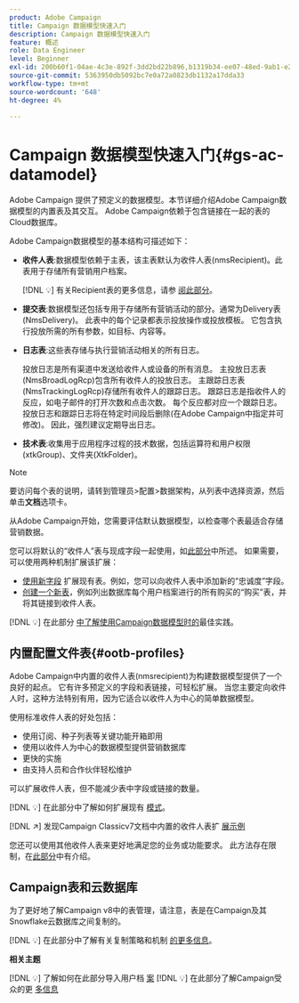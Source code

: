 ```yaml
---
product: Adobe Campaign
title: Campaign 数据模型快速入门
description: Campaign 数据模型快速入门
feature: 概述
role: Data Engineer
level: Beginner
exl-id: 200b60f1-04ae-4c3e-892f-3dd2bd22b896,b1319b34-ee07-48ed-9ab1-e2d12d3d99f8
source-git-commit: 5363950db5092bc7e0a72a0823db1132a17dda33
workflow-type: tm+mt
source-wordcount: '648'
ht-degree: 4%

---
```


# Campaign 数据模型快速入门{#gs-ac-datamodel}

Adobe Campaign 提供了预定义的数据模型。本节详细介绍Adobe Campaign数据模型的内置表及其交互。 Adobe Campaign依赖于包含链接在一起的表的Cloud数据库。

Adobe Campaign数据模型的基本结构可描述如下：

* **收件人表**:数据模型依赖于主表，该主表默认为收件人表(nmsRecipient)。此表用于存储所有营销用户档案。

   [!DNL :bulb:] 有关Recipient表的更多信息，请参 [阅此部分](#ootb-profiles)。

* **提交表**:数据模型还包括专用于存储所有营销活动的部分。通常为Delivery表(NmsDelivery)。 此表中的每个记录都表示投放操作或投放模板。 它包含执行投放所需的所有参数，如目标、内容等。

* **日志表**:这些表存储与执行营销活动相关的所有日志。

   投放日志是所有渠道中发送给收件人或设备的所有消息。 主投放日志表(NmsBroadLogRcp)包含所有收件人的投放日志。
主跟踪日志表(NmsTrackingLogRcp)存储所有收件人的跟踪日志。 跟踪日志是指收件人的反应，如电子邮件的打开次数和点击次数。 每个反应都对应一个跟踪日志。
投放日志和跟踪日志将在特定时间段后删除(在Adobe Campaign中指定并可修改)。 因此，强烈建议定期导出日志。

* **技术表**:收集用于应用程序过程的技术数据，包括运算符和用户权限(xtkGroup)、文件夹(XtkFolder)。

>[!NOTE]
>
>要访问每个表的说明，请转到管理员>配置>数据架构，从列表中选择资源，然后单击&#x200B;**文档**&#x200B;选项卡。

从Adobe Campaign开始，您需要评估默认数据模型，以检查哪个表最适合存储营销数据。

您可以将默认的“收件人”表与现成字段一起使用，如[此部分](#ootb-profiles)中所述。 如果需要，可以使用两种机制扩展该扩展：

* [使用新字段](extend-schema.md) 扩展现有表。例如，您可以向收件人表中添加新的“忠诚度”字段。
* [创建一个新表](create-schema.md)，例如列出数据库每个用户档案进行的所有购买的“购买”表，并将其链接到收件人表。

[!DNL :bulb:] 在此部分 [中了解使用Campaign数据模型时的](datamodel-best-practices.md)最佳实践。

## 内置配置文件表{#ootb-profiles}

Adobe Campaign中内置的收件人表(nmsrecipient)为构建数据模型提供了一个良好的起点。 它有许多预定义的字段和表链接，可轻松扩展。 当您主要定向收件人时，这种方法特别有用，因为它适合以收件人为中心的简单数据模型。

使用标准收件人表的好处包括：

* 使用订阅、种子列表等关键功能开箱即用
* 使用以收件人为中心的数据模型提供营销数据库
* 更快的实施
* 由支持人员和合作伙伴轻松维护

可以扩展收件人表，但不能减少表中字段或链接的数量。

[!DNL :bulb:] 在此部分中了解如何扩展现有 [模式](extend-schema.md)。

[!DNL :arrow_upper_right:] 发现Campaign Classicv7文档中内置的收件人表扩 [展示例](https://experienceleague.adobe.com/docs/campaign-classic/using/configuring-campaign-classic/editing-schemas/examples-of-schemas-edition.html?lang=en#extending-a-table)

您还可以使用其他收件人表来更好地满足您的业务或功能要求。 此方法存在限制，在[此部分](custom-recipient.md)中有介绍。

## Campaign表和云数据库

为了更好地了解Campaign v8中的表管理，请注意，表是在Campaign及其Snowflake云数据库之间复制的。

[!DNL :bulb:] 在此部分中了解有关复制策略和机制 [的更多信息](../config/replication.md)。

**相关主题**

[!DNL :bulb:] 了解如何在此部分导入用户档 [案](../start/import.md)
[!DNL :bulb:] 在此部分了解Campaign受众的更 [多信息](../start/audiences.md)
